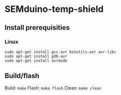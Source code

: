 # SEMduino-temp-shield
## Install prerequisities
### Linux
```
sudo apt-get install gcc-avr binutils-avr avr-libc
sudo apt-get install gdb-avr
sudo apt-get install avrdude
```

## Build/flash
Build: `make`
Flash: `make flash`
Clean: `make clean`
